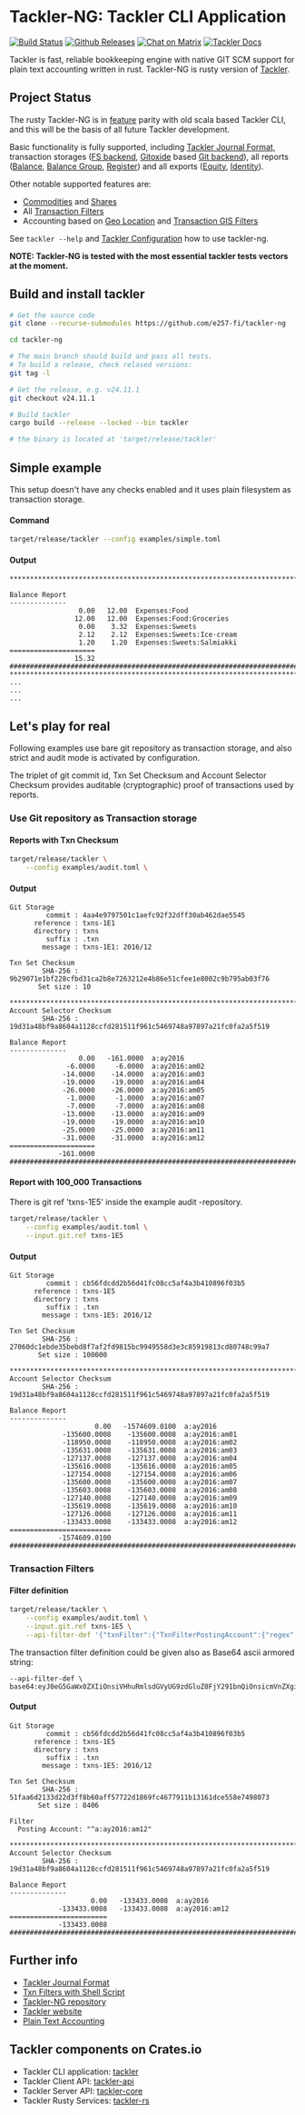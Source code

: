 # Tackler-NG: Tackler CLI Application

[![Build Status](https://github.com/e257-fi/tackler-ng/actions/workflows/ci.yml/badge.svg)](https://github.com/e257-fi/tackler-ng/actions)
[![Github Releases](https://img.shields.io/github/v/release/e257-fi/tackler-ng?include_prereleases&color=%230868da)](https://github.com/e257-fi/tackler-ng/releases)
[![Chat on Matrix](https://tackler.e257.fi/img/badge-matrix.svg)](https://matrix.to/#/#tackler:matrix.org)
[![Tackler Docs](https://img.shields.io/badge/tackler-documentation-%23ffcb00)](https://tackler.e257.fi/docs)


Tackler is fast, reliable bookkeeping engine with native GIT SCM 
support for plain text accounting written in rust. 
Tackler-NG is rusty version of [Tackler](https://tackler.e257.fi/).

## Project Status

The rusty Tackler-NG is in [feature](https://tackler.e257.fi/features/)
parity with old scala based Tackler  CLI, and this will be 
the basis of all future Tackler development.


Basic functionality is fully supported, including 
[Tackler Journal Format](https://tackler.e257.fi/docs/journal/format/), 
transaction storages ([FS backend](https://tackler.e257.fi/docs/usage/#storage-selector), 
[Gitoxide](https://github.com/GitoxideLabs/gitoxide/) based [Git backend](https://tackler.e257.fi/docs/journal/git-storage/)), 
all reports 
([Balance](https://tackler.e257.fi/docs/report-balance/), 
[Balance Group](https://tackler.e257.fi/docs/report-balance-group/), 
[Register](https://tackler.e257.fi/docs/report-register/))
and all exports 
([Equity](https://tackler.e257.fi/docs/export-equity/), 
[Identity](https://tackler.e257.fi/docs/export-equity/)).

Other notable supported features are:

* [Commodities](https://tackler.e257.fi/docs/commodities/) and [Shares](https://tackler.e257.fi/docs/currencies/)
* All [Transaction Filters](https://tackler.e257.fi/docs/txn-filters/)
* Accounting based on [Geo Location](https://tackler.e257.fi/docs/gis/txn-geo-location/) and [Transaction GIS Filters](https://tackler.e257.fi/docs/gis/txn-geo-filters/)

See `tackler --help` and [Tackler Configuration](https://github.com/e257-fi/tackler-ng/blob/main/examples/tackler.toml) how to use tackler-ng.

**NOTE: Tackler-NG is tested with the most essential tackler tests vectors at the moment.**

## Build and install tackler


````bash
# Get the source code
git clone --recurse-submodules https://github.com/e257-fi/tackler-ng

cd tackler-ng

# The main branch should build and pass all tests.
# To build a release, check relased versions:
git tag -l

# Get the release, e.g. v24.11.1
git checkout v24.11.1

# Build tackler
cargo build --release --locked --bin tackler

# the binary is located at 'target/release/tackler'
````

## Simple example


This setup doesn't have any checks enabled and it uses plain filesystem as transaction storage.

#### Command
````bash
target/release/tackler --config examples/simple.toml
````
#### Output

````
**********************************************************************************

Balance Report
--------------
                 0.00   12.00  Expenses:Food
                12.00   12.00  Expenses:Food:Groceries
                 0.00    3.32  Expenses:Sweets
                 2.12    2.12  Expenses:Sweets:Ice·cream
                 1.20    1.20  Expenses:Sweets:Salmiakki
=====================
                15.32
##################################################################################
**********************************************************************************
...
...
...
````

## Let's play for real

Following examples use bare git repository as transaction storage, 
and also strict and audit mode is activated by configuration.

The triplet of git commit id, Txn Set Checksum and 
Account Selector Checksum provides auditable (cryptographic)
proof of transactions used by reports.

### Use Git repository as Transaction storage

#### Reports with Txn Checksum

````bash
target/release/tackler \
    --config examples/audit.toml \
````

#### Output

````
Git Storage
         commit : 4aa4e9797501c1aefc92f32dff30ab462dae5545
      reference : txns-1E1
      directory : txns
         suffix : .txn
        message : txns-1E1: 2016/12

Txn Set Checksum
        SHA-256 : 9b29071e1bf228cfbd31ca2b8e7263212e4b86e51cfee1e8002c9b795ab03f76
       Set size : 10

**********************************************************************************
Account Selector Checksum
        SHA-256 : 19d31a48bf9a8604a1128ccfd281511f961c5469748a97897a21fc0fa2a5f519

Balance Report
--------------
                 0.00   -161.0000  a:ay2016
              -6.0000     -6.0000  a:ay2016:am02
             -14.0000    -14.0000  a:ay2016:am03
             -19.0000    -19.0000  a:ay2016:am04
             -26.0000    -26.0000  a:ay2016:am05
              -1.0000     -1.0000  a:ay2016:am07
              -7.0000     -7.0000  a:ay2016:am08
             -13.0000    -13.0000  a:ay2016:am09
             -19.0000    -19.0000  a:ay2016:am10
             -25.0000    -25.0000  a:ay2016:am11
             -31.0000    -31.0000  a:ay2016:am12
=====================
            -161.0000
##################################################################################
````

#### Report with 100_000 Transactions

There is git ref 'txns-1E5' inside the example audit -repository.

````bash
target/release/tackler \
    --config examples/audit.toml \
    --input.git.ref txns-1E5
````

#### Output

````
Git Storage
         commit : cb56fdcdd2b56d41fc08cc5af4a3b410896f03b5
      reference : txns-1E5
      directory : txns
         suffix : .txn
        message : txns-1E5: 2016/12

Txn Set Checksum
        SHA-256 : 27060dc1ebde35bebd8f7af2fd9815bc9949558d3e3c85919813cd80748c99a7
       Set size : 100000

**********************************************************************************
Account Selector Checksum
        SHA-256 : 19d31a48bf9a8604a1128ccfd281511f961c5469748a97897a21fc0fa2a5f519

Balance Report
--------------
                     0.00   -1574609.0100  a:ay2016
             -135600.0008    -135600.0008  a:ay2016:am01
             -118950.0008    -118950.0008  a:ay2016:am02
             -135631.0008    -135631.0008  a:ay2016:am03
             -127137.0008    -127137.0008  a:ay2016:am04
             -135616.0008    -135616.0008  a:ay2016:am05
             -127154.0008    -127154.0008  a:ay2016:am06
             -135600.0008    -135600.0008  a:ay2016:am07
             -135603.0008    -135603.0008  a:ay2016:am08
             -127140.0008    -127140.0008  a:ay2016:am09
             -135619.0008    -135619.0008  a:ay2016:am10
             -127126.0008    -127126.0008  a:ay2016:am11
             -133433.0008    -133433.0008  a:ay2016:am12
=========================
            -1574609.0100
##################################################################################
````

### Transaction Filters

#### Filter definition

````bash
target/release/tackler \
    --config examples/audit.toml \
    --input.git.ref txns-1E5 \
    --api-filter-def '{"txnFilter":{"TxnFilterPostingAccount":{"regex":"^a:ay2016:am12"}}}'
````

The transaction filter definition could be given also 
as Base64 ascii armored string:

````
--api-filter-def \
base64:eyJ0eG5GaWx0ZXIiOnsiVHhuRmlsdGVyUG9zdGluZ0FjY291bnQiOnsicmVnZXgiOiJeYTpheTIwMTY6YW0xMiJ9fX0=
````


#### Output

````
Git Storage
         commit : cb56fdcdd2b56d41fc08cc5af4a3b410896f03b5
      reference : txns-1E5
      directory : txns
         suffix : .txn
        message : txns-1E5: 2016/12

Txn Set Checksum
        SHA-256 : 51faa6d2133d22d3ff8b60aff57722d1869fc4677911b13161dce558e7498073
       Set size : 8406

Filter
  Posting Account: "^a:ay2016:am12"

**********************************************************************************
Account Selector Checksum
        SHA-256 : 19d31a48bf9a8604a1128ccfd281511f961c5469748a97897a21fc0fa2a5f519

Balance Report
--------------
                    0.00   -133433.0008  a:ay2016
            -133433.0008   -133433.0008  a:ay2016:am12
========================
            -133433.0008
##################################################################################
````

## Further info

* [Tackler Journal Format](https://tackler.e257.fi/docs/journal/format/)
* [Txn Filters with Shell Script](https://tackler.e257.fi/docs/usage/#txn-filters-shell)
* [Tackler-NG repository](https://github.com/e257-fi/tackler-ng)
* [Tackler website](https://tackler.e257.fi/)
* [Plain Text Accounting](https://plaintextaccounting.org/)


## Tackler components on Crates.io

* Tackler CLI application: [tackler](https://crates.io/crates/tackler)
* Tackler Client API: [tackler-api](https://crates.io/crates/tackler-api)
* Tackler Server API: [tackler-core](https://crates.io/crates/tackler-core)
* Tackler Rusty Services: [tackler-rs](https://crates.io/crates/tackler-rs)
